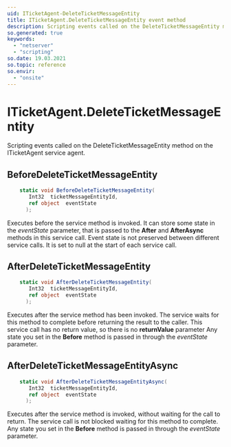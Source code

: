 ```yaml
---
uid: ITicketAgent-DeleteTicketMessageEntity
title: ITicketAgent.DeleteTicketMessageEntity event method
description: Scripting events called on the DeleteTicketMessageEntity method on the ITicketAgent service agent.
so.generated: true
keywords:
  - "netserver"
  - "scripting"
so.date: 19.03.2021
so.topic: reference
so.envir:
  - "onsite"
---
```

# ITicketAgent.DeleteTicketMessageEntity

Scripting events called on the <see cref='M:SuperOffice.CRM.Services.ITicketAgent.DeleteTicketMessageEntity'>DeleteTicketMessageEntity</see> method on the <see cref='ITicketAgent'>ITicketAgent</see>  service agent.

## BeforeDeleteTicketMessageEntity
```cs
    static void BeforeDeleteTicketMessageEntity(
       Int32  ticketMessageEntityId,
       ref object  eventState
      );
```
Executes before the service method is invoked.
It can store some state in the *eventState* parameter, that is passed to the **After** and **AfterAsync** methods in this service call.
Event state is not preserved between different service calls. It is set to null at the start of each service call.
## AfterDeleteTicketMessageEntity
```cs
    static void AfterDeleteTicketMessageEntity(
       Int32  ticketMessageEntityId,
       ref object  eventState
      );
```
Executes after the service method has been invoked. The service waits for this method to complete before returning the result to the caller.
This service call has no return value, so there is no **returnValue** parameter
Any state you set in the **Before** method is passed in through the *eventState* parameter.
## AfterDeleteTicketMessageEntityAsync
```cs
    static void AfterDeleteTicketMessageEntityAsync(
       Int32  ticketMessageEntityId,
       ref object  eventState
      );
```
Executes after the service method is invoked, without waiting for the call to return.
The service call is not blocked waiting for this method to complete.
Any state you set in the **Before** method is passed in through the *eventState* parameter.


